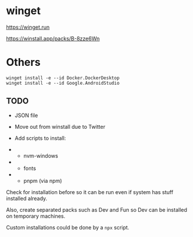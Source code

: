 # winget

https://winget.run

https://winstall.app/packs/B-8zze6Wn

# Others
```
winget install -e --id Docker.DockerDesktop
winget install -e --id Google.AndroidStudio
```

## TODO
* JSON file
* Move out from winstall due to Twitter
* Add scripts to install:

* * nvm-windows
* * fonts
* * pnpm (via npm)

Check for installation before so it can be run even if system has stuff installed already.

Also, create separated packs such as Dev and Fun so Dev can be installed on temporary machines.

Custom installations could be done by a `npx` script.
